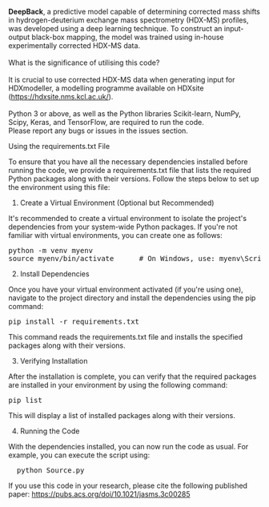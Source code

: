 <b>DeepBack</b>, a predictive model capable of determining corrected mass shifts in hydrogen-deuterium exchange mass spectrometry (HDX-MS) profiles, was developed using a deep learning technique. To construct an input-output black-box mapping, the model was trained using in-house experimentally corrected HDX-MS data. <br /><br />
What is the significance of utilising this code? <br />
<br /> It is crucial to use corrected HDX-MS data when generating input for HDXmodeller, a modelling programme available on HDXsite (https://hdxsite.nms.kcl.ac.uk/). <br /> <br /> Python 3 or above, as well as the Python libraries Scikit-learn, NumPy, Scipy, Keras, and TensorFlow, are required to run the code. 
<br> Please report any bugs or issues in the issues section.<br />

Using the requirements.txt File

To ensure that you have all the necessary dependencies installed before running the code, we provide a requirements.txt file that lists the required Python packages along with their versions. Follow the steps below to set up the environment using this file:
1. Create a Virtual Environment (Optional but Recommended)

It's recommended to create a virtual environment to isolate the project's dependencies from your system-wide Python packages. If you're not familiar with virtual environments, you can create one as follows:
<pre>python -m venv myenv
source myenv/bin/activate      # On Windows, use: myenv\Scripts\activate
</pre>



 2. Install Dependencies

Once you have your virtual environment activated (if you're using one), navigate to the project directory and install the dependencies using the pip command:

<pre>pip install -r requirements.txt
</pre>



This command reads the requirements.txt file and installs the specified packages along with their versions.

 3. Verifying Installation

After the installation is complete, you can verify that the required packages are installed in your environment by using the following command:

<pre>pip list
</pre>


This will display a list of installed packages along with their versions.

 4. Running the Code

With the dependencies installed, you can now run the code as usual. For example, you can execute the script using:

<pre>
  python Source.py
</pre>

If you use this code in your research, please cite the following published paper:
https://pubs.acs.org/doi/10.1021/jasms.3c00285


